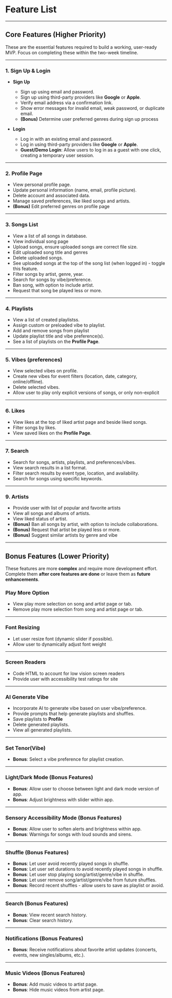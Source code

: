 # **Feature List**

---

## **Core Features (Higher Priority)**
These are the essential features required to build a working, user-ready MVP. Focus on completing these within the two-week timeline.

---

### **1. Sign Up & Login**
- **Sign Up**
  - Sign up using email and password.
  - Sign up using third-party providers like **Google** or **Apple**.
  - Verify email address via a confirmation link.
  - Show error messages for invalid email, weak password, or duplicate email.
  - **(Bonus)** Determine user preferred genres during sign up process

- **Login**
  - Log in with an existing email and password.
  - Log in using third-party providers like **Google** or **Apple**.
  - **Guest/Demo Login**: Allow users to log in as a guest with one click, creating a temporary user session.

---

### **2. Profile Page**
- View personal profile page.
- Update personal information (name, email, profile picture).
- Delete account and associated data.
- Manage saved preferences, like liked songs and artists.
- **(Bonus)** Edit preferred genres on profile page

---

### **3. Songs List**

- View a list of all songs in database.
- View individual song page
- Upload songs, ensure uploaded songs are correct file size.
- Edit uploaded song title and genres 
- Delete uploaded songs.
- See uploaded songs at the top of the song list (when logged in) - toggle this feature.
- Filter songs by artist, genre, year.
- Search for songs by vibe/preference.
- Ban song, with option to include artist.
- Request that song be played less or more.

---

### **4. Playlists**
- View a list of created playlistss.
- Assign custom or preloaded vibe to playlist.
- Add and remove songs from playlist
- Update playlist title and vibe preference(s).
- See a list of playlists on the **Profile Page**.

---

### **5. Vibes (preferences)**
- View selected vibes on profile.
- Create new vibes for event filters (location, date, category, online/offline).
- Delete selected vibes.
- Allow user to play only explicit versions of songs, or only non-explicit 

---

### **6. Likes**
- View likes at the top of liked artist page and beside liked songs.
- Filter songs by likes.
- View saved likes on the **Profile Page**.

---

### **7. Search**
- Search for songs, artists, playlists, and preferences/vibes.
- View search results in a list format.
- Filter search results by event type, location, and availability.
- Search for songs using specific keywords.


---

### **9. Artists**
- Provide user with list of popular and favorite artists
- View all songs and albums of artists.
- View liked status of artist.
- **(Bonus)** Ban all songs by artist, with option to include collaborations.
- **(Bonus)** Request that artist be played less or more.
- **(Bonus)** Suggest similar artists by genre and vibe

---


## **Bonus Features (Lower Priority)**
These features are more **complex** and require more development effort. Complete them **after core features are done** or leave them as **future enhancements**.

### **Play More Option**
- View play more selection on song and artist page or tab.
- Remove play more selection from song and artist page or tab.

---

### **Font Resizing**
- Let user resize font (dynamic slider if possible).
- Allow user to dynamically adjust font weight

---

### **Screen Readers**
- Code HTML to account for low vision screen readers
- Provide user with accessibility test ratings for site

---

### **AI Generate Vibe**
- Incorporate AI to generate vibe based on user vibe/preference.
- Provide prompts that help generate playlists and shuffles.
- Save playlists to **Profile**
- Delete generated playlists.
- View all generated playlists.

---

### **Set Tenor(Vibe)**
- **Bonus**: Select a vibe preference for playlist creation.

---

### **Light/Dark Mode (Bonus Features)**
- **Bonus**: Allow user to choose between light and dark mode version of app.
- **Bonus**: Adjust brightness with slider within app.

---

### **Sensory Accessibility Mode (Bonus Features)**
- **Bonus**: Allow user to soften alerts and brightness within app.
- **Bonus**: Warnings for songs with loud sounds and sirens.

---

### **Shuffle (Bonus Features)**
- **Bonus**: Let user avoid recently played songs in shuffle.
- **Bonus**: Let user set durations to avoid recently played songs in shuffle.
- **Bonus**: Let user stop playing song/artist/genre/vibe in shuffle.
- **Bonus**: Let user remove song/artist/genre/vibe from future shuffles.
- **Bonus**: Record recent shuffles - allow users to save as playlist or avoid.

---

### **Search (Bonus Features)**
- **Bonus**: View recent search history.
- **Bonus**: Clear search history.

---

### **Notifications (Bonus Features)**
- **Bonus**: Receive notifications about favorite artist updates (concerts, events, new singles/albums, etc.).

---

### **Music Videos (Bonus Features)**
- **Bonus**: Add music videos to artist page.
- **Bonus**: Hide music videos from artist page.


